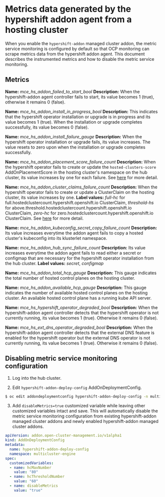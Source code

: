 # Metrics data generated by the hypershift addon agent from a hosting cluster

When you enable the `hypershift-addon` managed cluster addon, the metric service monitoring is configured by default so that OCP monitoring can scrape metrics data from the hypershift addon agent. This document describes the instrumented metrics and how to disable the metric service monitoring.

## Metrics

**Name:** 	*mce_hs_addon_failed_to_start_bool*
**Description:**  When the hypershift-addon agent controller fails to start, its value becomes 1 (true), otherwise it remains 0 (false).

**Name:** 	*mce_hs_addon_install_in_progress_bool*
**Description:**  This indicates that the hypershift operator installation or upgrade is in progress and its value becomes 1 (true). When the installation or upgrade completes successfully, its value becomes 0 (false). 

**Name:** 	*mce_hs_addon_install_failure_gauge*
**Description:**  When the hypershift operator installation or upgrade fails, its value increases. The value resets to zero upon when the installation or upgrade completes successfully.

**Name:** 	*mce_hs_addon_placement_score_failure_count*
**Description:**  When the hypershift operator fails to create or update the `hosted-clusters-score` AddOnPlacementScore in the hosting cluster's namespace on the hub cluster, its value increases by one for each failure. See [here](https://github.com/stolostron/hypershift-addon-operator/blob/main/docs/scheduling_hosted_cluster.md) for more detail.

**Name:** 	*mce_hs_addon_cluster_claims_failure_count*
**Description:**  When the hypershift operator fails to create or update a ClusterClaim on the hosting cluster, its value increases by one.
**Label values:** *full-hc* for full.hostedclustercount.hypershift.openshift.io ClusterClaim, *threshold-hs* for above.threshold.hostedclustercount.hypershift.openshift.io ClusterClaim, *zero-hc* for zero.hostedclustercount.hypershift.openshift.io ClusterClaim. See [here](https://github.com/stolostron/hypershift-addon-operator/blob/main/docs/scheduling_hosted_cluster.md) for more detail.

**Name:** 	*mce_hs_addon_kubeconfig_secret_copy_failure_count*
**Description:**  Its value increases everytime the addon agent fails to copy a hosted cluster's kubeconfig into its klusterlet namespace.

**Name:** 	*mce_hs_addon_hub_sync_failure_count*
**Description:**  Its value increases everytime the addon agent fails to read either a secret or configmap that are necessary for the hypershift operator installation from the hub cluster.
**Label values:** *secret*, *configmap*

**Name:** 	*mce_hs_addon_total_hcp_gauge*
**Description:**  This gauge indicates the total number of hosted control planes on the hosting cluster.

**Name:** 	*mce_hs_addon_available_hcp_gauge*
**Description:**  This gauge indicates the number of available hosted control planes on the hosting cluster. An available hosted control plane has a running kube API server.

**Name:** 	*mce_hs_hypershift_operator_degraded_bool*
**Description:**  When the hypershift-addon agent controller detects that the hypershift operator is not currently running, its value becomes 1 (true). Otherwise it remains 0 (false).

**Name:** 	*mce_hs_ext_dns_operator_degraded_bool*
**Description:**  When the hypershift-addon agent controller detects that the external DNS feature is enabled for the hypershift operator but the external DNS operator is not currently running, its value becomes 1 (true). Otherwise it remains 0 (false).


## Disabling metric service monitoring configuration

1. Log into the hub cluster.

2. Edit `hypershift-addon-deploy-config` AddOnDeploymentConfig.

```bash
$ oc edit addondeploymentconfig hypershift-addon-deploy-config -n multicluster-engine
```

3. Add `disableMetrics=true` customized variable while leaving other customized variables intact and save. This will automatically disable the metric service monitoring configuration from existing hypershift-addon managed cluster addons and newly enabled hypershift-addon managed cluster addons.

```yaml
apiVersion: addon.open-cluster-management.io/v1alpha1
kind: AddOnDeploymentConfig
metadata:
  name: hypershift-addon-deploy-config
  namespace: multicluster-engine
spec:
  customizedVariables:
  - name: hcMaxNumber
    value: "80"
  - name: hcThresholdNumber
    value: "60"
  - name: disableMetrics
    value: "true"
```

